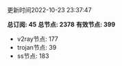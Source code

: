 更新时间2022-10-23 23:37:47

**总订阅: 45**
**总节点: 2378**
**有效节点: 399**
- v2ray节点: 177
- trojan节点: 39
- ss节点: 183
